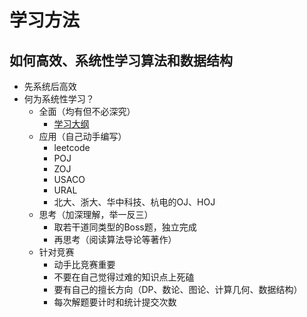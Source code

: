 # 学习方法

## 如何高效、系统性学习算法和数据结构

* 先系统后高效
* 何为系统性学习？
    * 全面（均有但不必深究）
        * [学习大纲](https://www.zhihu.com/question/23148377/answer/36824071)
    * 应用（自己动手编写）
        * leetcode
        * POJ
        * ZOJ
        * USACO
        * URAL
        * 北大、浙大、华中科技、杭电的OJ、HOJ
    * 思考（加深理解，举一反三）
        * 取若干道同类型的Boss题，独立完成
        * 再思考（阅读算法导论等著作）
    * 针对竞赛
        * 动手比竞赛重要
        * 不要在自己觉得过难的知识点上死磕
        * 要有自己的擅长方向（DP、数论、图论、计算几何、数据结构）
        * 每次解题要计时和统计提交次数